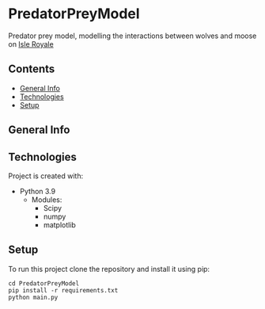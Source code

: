 # PredatorPreyModel
Predator prey model, modelling the interactions between wolves and moose on [Isle Royale](https://isleroyalewolf.org/)


## Contents
* [General Info](#general-info)
* [Technologies](#technologies)
* [Setup](#setup)

## General Info




## Technologies
Project is created with:
* Python 3.9
  * Modules:
      *  Scipy
      *  numpy
      *  matplotlib



## Setup
To run this project clone the repository and install it using pip:

```
cd PredatorPreyModel
pip install -r requirements.txt
python main.py
```


